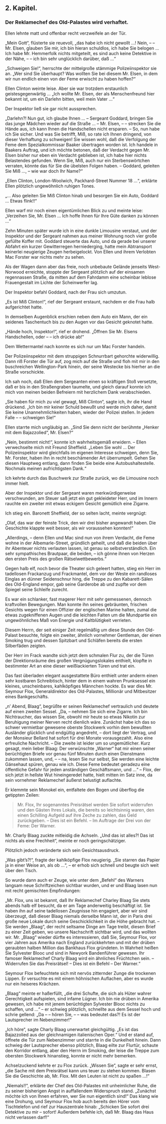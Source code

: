 <h2>2. Kapitel.</h2>
<h3>Der Reklamechef des Old-Palastes wird verhaftet.</h3>

Ellen lehnte matt und offenbar recht verzweifele an der Tür.

„Mein Gott“, flüsterte sie reuevoll, „das habe ich nicht gewollt …! Nein, – –
Mr. Elsen, glauben Sie mir, ich bin hieran schuldlos, ich habe Sie belogen …
Ich habe Mr. Hemmerfolk nichts mitgeteilt, es sind auch keine Detektive in der
Nähe, – – ich bin sehr unglücklich darüber, daß …“

„Schweigen Sie!“, herrschte der mittelgroße stämmige Polizeiinspektor sie an.
„Wer sind Sie überhaupt? Was wollten Sie bei diesem Mr. Elsen, in dem wir nun
endlich einen von der Feme erwischt zu haben hoffen?“

Ellen Clinton weinte leise. Aber sie war trotzdem erstaunlich
geistesgegenwärtig … „Ich wollte Mr. Elsen, der als Menschenfreund hier bekannt
ist, um ein Darlehn bitten, weil mein Vater …“

Der Inspektor ließ sie gar nicht aussprechen.

„Darlehn?! Nun gut, ich glaube Ihnen … – Sergeant Goddard, bringen Sie das
junge Mädchen wieder auf die Straße … – Mr. Elsen, – – strecken Sie die Hände
aus, ich kann Ihnen die Handschellen nicht ersparen. – So, nun habe ich Sie
sicher. Und was Sie betrifft, Miß, so rate ich Ihnen dringend, von dieser
Verhaftung zu schweigen! Sie wissen wohl, daß die Verfolgung der Feme dem
Spezialkommissar Baaker übertragen worden ist. Ich handele in Baakers Auftrag,
und ich möchte betonen, daß der Verdacht gegen Mr. Elsen bisher nur eben ein
Verdacht geblieben ist, ich habe hier nichts Belastendes gefunden. Wenn Sie,
Miß, auch nur ein Sterbenswörtchen verraten, könnte das für Sie die übelsten
Folgen haben. – Goddard, geleiten Sie Miß …, – wie war doch Ihr Name?“

„Ellen Clinton, London-Woolwich, Packhard-Street Nummer 18 …“, erklärte Ellen
plötzlich ungewöhnlich ruhigen Tones.

„… Also geleiten Sie Miß Clinton hinab und besorgen Sie ein Auto, Goddard …
Etwas flink!!“

Ellen warf mir noch einen eigentümlichen Blick zu und meinte leise: „Verzeihen
Sie, Mr. Elsen … Ich hoffe Ihnen für Ihre Güte danken zu können …“

Zehn Minuten später wurde ich in eine dunkle Limousine verstaut, und der
Inspektor und der Sergeant nahmen aus meiner Wohnung noch vier große gefüllte
Koffer mit. Goddard steuerte das Auto, und da gerade bei unserer Abfahrt ein
kurzer Gewitterregen herniederging, hatte mein Abtransport keinerlei neugierige
Zeugen herbeigelockt. Von Ellen und ihrem Verlobten Mac Forster war nichts mehr
zu sehen.

Als der Wagen dann aber das freie, noch unbebaute Gelände jenseits West-Norwood
erreichte, stoppte der Sergeant plötzlich auf der einsamen regennassen Straße,
da mitten auf dem Fahrdamm eine scheinbar leblose Frauengestalt im Lichte der
Scheinwerfer lag.

Der Inspektor befahl Goddard, nach der Frau sich umzutun.

„Es ist Miß Clinton!“, rief der Sergeant erstaunt, nachdem er die Frau halb
aufgerichtet hatte.

In demselben Augenblick erschien neben dem Auto ein Mann, der ein seidenes
Taschentuch bis zu den Augen vor das Gesicht geknotet hatte.

„Hände hoch, Inspektor!“, rief er drohend. „Öffnen Sie Mr. Elsens Handschellen,
oder – – ich drücke ab!“

Dem Wettermantel nach konnte es sich nur um Mac Forster handeln.

Der Polizeiinspektor mit dem struppigen Schnurrbart gehorchte widerwillig. Dann
riß Forster die Tür auf, zog mich auf die Straße und floh mit mir in den
buschreichen Wellington-Park hinein, der seine Westecke bis hierher an die
Straße vorschickte.

Ich sah noch, daß Ellen dem Sergeanten einen so kräftigen Stoß versetzte, daß
er bis in den Straßengraben taumelte, und gleich darauf konnte ich mich von
meinen beiden Befreiern mit herzlichem Dank verabschieden.

„Sie haben für mich zu viel gewagt, Miß Clinton“, sagte ich, ihr die Hand
drückend. „Ich bin mir keiner Schuld bewußt und werde mich daher, damit Sie
keine Unannehmlichkeiten haben, wieder der Polizei stellen. In jedem Falle – –
schweigen Sie!“

Ellen starrte mich ungläubig an. „Sind Sie denn nicht der berühmte „Henker mit
dem Bajazzolied“, Mr. Elsen?“

„Nein, bestimmt nicht!“, konnte ich wahrheitsgemäß erwidern. – Ellen
verwechselte mich mit Freund Sheffield. „Leben Sie wohl … Der Polizeiinspektor
wird gleichfalls im eigenen Interesse schweigen, denn Sie, Mr. Forster, haben
ihn in recht beschämender Art überrumpelt. Gehen Sie diesen Hauptweg entlang,
dann finden Sie beide eine Autobushaltestelle. Nochmals meinen aufrichtigsten
Dank.“

Ich kehrte durch das Buschwerk zur Straße zurück, wo die Limousine noch immer
hielt.

Aber der Inspektor und der Sergeant waren merkwürdigerweise verschwunden, am
Steuer saß jetzt ein gut gekleideter Herr, und im Innern rauchte ein zweiter
mit etwas eckigem Gesicht gemütlich eine Zigarre.

Ich stieg ein. Baronett Sheffield, der so selten lacht, meinte vergnügt:

„Olaf, das war der feinste Trick, den wir drei bisher angewandt haben. Die
Geschichte klappte weit besser, als wir voraussehen konnten!“

„Allerdings, – denn Ellen und Mac sind nun von ihrem Verdacht, die Feme wohne
in der Albemarle-Street, gründlich geheilt, und daß die beiden über ihr
Abenteuer nichts verlauten lassen, ist genau so selbstverständlich. Ein sehr
sympathisches Brautpaar, die beiden, – ich gönne ihnen von Herzen den ersten
Preis des großen Rätselwettbewerbs.“

Gegen halb elf, noch bevor die Theater sich geleert hatten, stieg ein Herr im
tadellosen Frackanzug und Frackmantel, dem vor der Weste ein randloses Einglas
an dünner Seidenschnur hing, die Treppe zu den Kabarett-Sälen des Old-England
empor, gab seine Garderobe ab und zupfte vor dem Spiegel seine Schleife
zurecht.

Es war ein schlanker, fast magerer Herr mit sehr gemessenen, dennoch
kraftvollen Bewegungen. Man konnte ihn seines gebräunten, frischen Gesichts
wegen für einen Offizier der englischen Marine halten, zumal die etwas
zugekniffenen Augen und die leichten Falten um die Mundpartie ein
ungewöhnliches Maß von Energie und Kaltblütigkeit verrieten.

Diesem Herrn, der seit einiger Zeit regelmäßig um diese Stunde den Old-Palast
besuchte, folgte ein zweiter, ähnlich vornehmer Gentleman, der einen Smoking
trug und dessen Spitzbart und Schläfen bereits die ersten Silberfäden zeigten.

Der Herr im Frack wandte sich jetzt dem schmalen Flur zu, der die Türen der
Direktionsräume des großen Vergnügungslokales enthielt, klopfte in bestimmter
Art an eine dieser weißlackierten Türen und trat ein.

Das fast überladen elegant ausgestattete Büro enthielt unter anderm einen sehr
kostbaren Schreibtisch, hinter dem in einem wahren Prunksessel ein kleines,
unscheinbares, kahlköpfiges Männchen hockte. Es war dies Mr. Seymour Flox,
Generaldirektor des Old-Palastes, Millionär und Mitbesitzer eines
Bankgeschäfts.

„n’ Abend, Blaag“, begrüßte er seinen Reklamechef vertraulich und deutete auf
einen zweiten Sessel. „Da, – nehmen Sie sich eine Zigarre. Ich bin
Nichtraucher, das wissen Sie, obwohl mir heute so etwas Nikotin zur Beruhigung
meiner Nerven recht dienlich wäre. Zunächst habe ich das so schwer vermietbar
gewesene oberste Stockwerk vorhin dem bewußten Ausländer glücklich und
endgültig angedreht, – dort liegt der Vertrag, und der Monsieur Bellard hat
sofort für drei Monate vorausgezahlt. Also eine erfreuliche Nachricht. – Die
zweite ist leider um so ungemütlicher. Kurz gesagt, mein lieber Blaag: Der
verwünschte „Warner“ hat mir einen seiner berüchtigten Briefe vor genau fünf
Minuten durch einen Dienstmann zukommen lassen, und, – – na, lesen Sie nur
selbst, Sie werden eine leichte Gänsehaut spüren, genau wie ich. Diese Feme
bedeutet geradezu eine öffentliche Gefahr für jeden anständigen Geschäftsmann,
und …“ – Flox, der sich jetzt in hellste Wut hineingeredet hatte, hielt mitten
im Satz inne, da sein vornehmer Reklamechef äußerst belustigt auflachte.

Er klemmte sein Monokel ein, entfaltete den Bogen und überflog die getippten
Zeilen:

> Mr. Flox, Ihr sogenanntes Preisrätsel werden Sie sofort widerrufen und den Gästen Ihres Lokals, die bereits so leichtsinnig waren, den einen Schilling Aufgeld auf ihre Zeche zu zahlen, das Geld zurückgeben. – Dies ist ein Befehl.  – Im Auftrage der Drei von der Feme: Der Warner.

Mr. Charly Blaag zuckte mitleidig die Achseln. „Und das ist alles?! Das ist
nichts als eine Frechheit“, meinte er noch geringschätziger.

Plötzlich jedoch veränderte sich sein Gesichtsausdruck.

„Was gibt’s?!“, fragte der kahlköpfige Flox neugierig. „Sie starren das Papier
ja in einer Weise an, als ob …“, – er erhob sich schnell und beugte sich weit
über den Tisch.

So wurde dann auch er Zeuge, wie unter dem „Befehl“ des Warners langsam neue
Schriftzeichen sichtbar wurden, und er und Blaag lasen nun mit recht gemischten
Empfindungen:

„Mr. Flox, uns ist bekannt, daß Ihr Reklamechef Charley Blaag Sie stets abends
halb elf besucht, da er am Tage anderweitig beschäftigt ist. Sie haben ihn auf
seine tadellosen Zeugnisse hin engagiert, aber wir sind überzeugt, daß dieser
Blaag niemals derselbe Mann ist, der in Paris drei große neue Lokale durch
seine Geschicklichkeit in die Höhe gebracht hat. – Sie werden „Blaag“, der
recht seltsame Dinge am Tage treibt, diesen Brief zu einer Zeit geben, wo
unsere Nachschrift sichtbar wird, und das wollten wir. Mr. „Blaag“ wieder
dürfte es interessieren, daß Sie, Seymour Flox, vor vier Jahren aus Amerika
nach England zurückkehrten und mit der drüben geraubten halben Million das
Bankhaus Flox gründeten. In Wahrheit heißen Sie Sylvester Blooc und sind in
Newyork Bandenführer gewesen. Ihr famoser Reklamechef Charly Blaag wird ein
ähnliches Früchtchen sein. – Widerrufen Sie das Preisrätsel! – Dies ist ein
Befehl – Der Warner.“

Seymour Flox befeuchtete sich mit nervös zitternder Zunge die trockenen Lippen.
Er versuchte es mit einem höhnischen Auflachen, aber es wurde nur ein heiseres
Krächzen.

„Blaag“ meinte er haßerfüllt, „die drei Schufte, die sich als Hüter wahrer
Gerechtigkeit aufspielen, sind infame Lügner. Ich bin nie drüben in Amerika
gewesen, ich habe mit jenem berüchtigten Sylvester Blooc nichts zu schaffen,
und …“ – er schwieg plötzlich, schnellte aus dem Sessel hoch und schrie
gellend: „Da – – hören Sie, – – was bedeutet das?! Es ist der Lautsprecher im
Nebenzimmer!“

„Ich höre“, sagte Charly Blaag unerwartet gleichgültig. „Es ist das Bajazzolied
aus der gleichnamigen italienischen Oper.“ Und er stand auf, öffnete die Tür
zum Nebenzimmer und starrte in die Dunkelheit hinein. Dann schwieg der
Lautsprecher ebenso plötzlich, Blaag eilte zur Flurtür, schaute den Korridor
entlang, aber den Herrn im Smoking, der leise die Treppe zum obersten Stockwerk
hinanstieg, konnte er nicht mehr bemerken.

Achselzuckend kehrte er zu Flox zurück. „Wissen Sie“, sagte er sehr ernst, „die
Sache mit dem Preisrätsel kann uns teuer zu stehen kommen. Blasen Sie die
Geschichte ab, Mr. Flox. Mit den Leuten ist nicht zu spaßen …!“

„Niemals!!“, erklärte der Chef des Old-Palastes mit unheimlicher Ruhe, die zu
seiner bisherigen Angst in auffallendem Widerspruch stand. „Zunächst möchte ich
von Ihnen erfahren, wer Sie nun eigentlich sind!“ Das klang wie eine Drohung,
und Seymour Flox hob auch bereits den Hörer vom Tischtelefon und rief zur
Hauszentrale hinab: „Schicken Sie sofort drei Detektive zu mir – sofort!
Außerdem befehle ich, daß Mr. Blaag das Haus nicht verlassen darf!“


